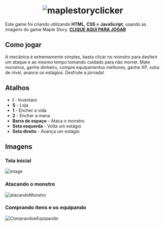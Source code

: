## <h1 align='center'>![maplestoryclicker](https://user-images.githubusercontent.com/96196591/214386724-bf07ed5e-8290-4b1a-a35f-d642dbecca6b.png)</h1>

Este game foi criando utilizando **HTML**, **CSS** e **JavaScript**, usando as imagens do game Maple Story. **<a href='https://gablucas.github.io/game-maplestory-clicker/'>CLIQUE AQUI PARA JOGAR</a>**

## Como jogar
A mecânica é extremamente simples, basta clicar no monstro para desferir um ataque e ao mesmo tempo tomando cuidado para não morrer. 
Mate monstros, ganhe dinheiro, compre equipamentos melhores, ganhe XP, suba de nível, avance os estágios. Desfrute a jornada!

## Atalhos
+ **I** - Inventaro
+ **S** - Loja
+ **1** - Encher a vida
+ **2** - Encher a mana
+ **Barra de espaço** - Ataca o monstro
+ **Seta esquerda** - Volta um estágio
+ **Seta direito** - Avança um estágio

## Imagens
### Tela inicial
![image](https://user-images.githubusercontent.com/96196591/214400654-1e1676ac-2e5c-4870-a840-f42df0b9cc37.png)

### Atacando o monstro
![atacandoMonstro](https://user-images.githubusercontent.com/96196591/214406039-7a700465-bafe-4351-8e01-d1cec0ac13ea.gif)

### Comprando itens e os equipando
![ComprandoeEquipando](https://user-images.githubusercontent.com/96196591/214407589-04807585-c5b7-4225-9642-2a62c433a411.gif)

